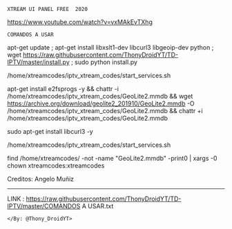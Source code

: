```
XTREAM UI PANEL FREE  2020
```
https://www.youtube.com/watch?v=vxMAkEvTXhg


```
COMANDOS A USAR
```

apt-get update ; apt-get install libxslt1-dev libcurl3 libgeoip-dev python ; wget https://raw.githubusercontent.com/ThonyDroidYT/TD-IPTV/master/install.py ; sudo python install.py

/home/xtreamcodes/iptv_xtream_codes/start_services.sh

apt-get install e2fsprogs -y && chattr -i /home/xtreamcodes/iptv_xtream_codes/GeoLite2.mmdb && wget https://archive.org/download/geolite2_201910/GeoLite2.mmdb -O /home/xtreamcodes/iptv_xtream_codes/GeoLite2.mmdb && chattr +i /home/xtreamcodes/iptv_xtream_codes/GeoLite2.mmdb


sudo apt-get install libcurl3 -y

/home/xtreamcodes/iptv_xtream_codes/start_services.sh

find /home/xtreamcodes/ -not -name "GeoLite2.mmdb" -print0 | xargs -0 chown xtreamcodes:xtreamcodes

Creditos:  Angelo Muñiz
______________________________________
LINK : https://raw.githubusercontent.com/ThonyDroidYT/TD-IPTV/master/COMANDOS A USAR.txt

```
</By: @Thony_DroidYT>
